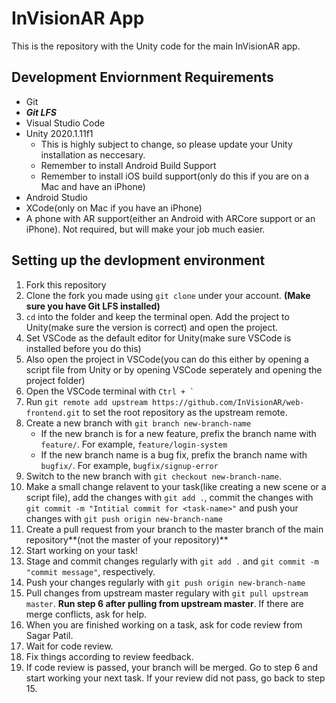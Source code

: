 # InVisionAR App

This is the repository with the Unity code for the main InVisionAR app.

## Development Enviornment Requirements

- Git
- **_Git LFS_**
- Visual Studio Code
- Unity 2020.1.11f1
  - This is highly subject to change, so please update your Unity installation as neccesary.
  - Remember to install Android Build Support
  - Remember to install iOS build support(only do this if you are on a Mac and have an iPhone)
- Android Studio
- XCode(only on Mac if you have an iPhone)
- A phone with AR support(either an Android with ARCore support or an iPhone). Not required, but will make your job much easier.

## Setting up the devlopment environment

1. Fork this repository
1. Clone the fork you made using `git clone` under your account. **(Make sure you have Git LFS installed)**
1. `cd` into the folder and keep the terminal open. Add the project to Unity(make sure the version is correct) and open the project.
1. Set VSCode as the default editor for Unity(make sure VSCode is installed before you do this)
1. Also open the project in VSCode(you can do this either by opening a script file from Unity or by opening VSCode seperately and opening the project folder)
1. Open the VSCode terminal with `` Ctrl + `  ``
1. Run `git remote add upstream https://github.com/InVisionAR/web-frontend.git` to set the root repository as the upstream remote.
1. Create a new branch with `git branch new-branch-name`
   - If the new branch is for a new feature, prefix the branch name with `feature/`. For example, `feature/login-system`
   - If the new branch name is a bug fix, prefix the branch name with `bugfix/`. For example, `bugfix/signup-error`
1. Switch to the new branch with `git checkout new-branch-name`.
1. Make a small change relavent to your task(like creating a new scene or a script file), add the changes with `git add .`, commit the changes with `git commit -m "Intitial commit for <task-name>"` and push your changes with `git push origin new-branch-name`
1. Create a pull request from your branch to the master branch of the main repository**(not the master of your repository)**
1. Start working on your task!
1. Stage and commit changes regularly with `git add .` and `git commit -m "commit message"`, respectively.
1. Push your changes regularly with `git push origin new-branch-name`
1. Pull changes from upstream master regulary with `git pull upstream master`. **Run step 6 after pulling from upstream master**. If there are merge conflicts, ask for help.
1. When you are finished working on a task, ask for code review from Sagar Patil.
1. Wait for code review.
1. Fix things according to review feedback.
1. If code review is passed, your branch will be merged. Go to step 6 and start working your next task. If your review did not pass, go back to step 15.
